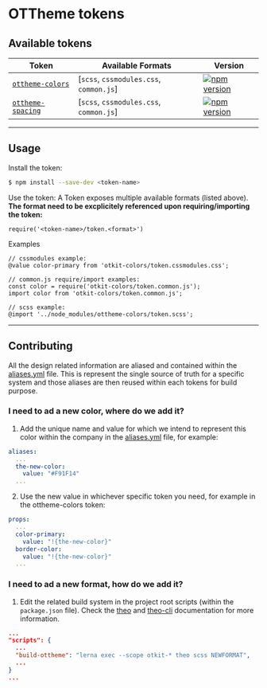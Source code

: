 # OTTheme tokens

## Available tokens

| Token | Available Formats | Version |
|--------|-------|-------|
| [`ottheme-colors`](/OTTheme/ottheme-colors) | [`scss`, `cssmodules.css`, `common.js`] | [![npm version](https://badge.fury.io/js/ottheme-colors.svg)](http://badge.fury.io/js/ottheme-colors) |
| [`ottheme-spacing`](/OTTheme/ottheme-spacing) | [`scss`, `cssmodules.css`, `common.js`] | [![npm version](https://badge.fury.io/js/ottheme-spacing.svg)](http://badge.fury.io/js/ottheme-spacing) |

***

## Usage

Install the token:

```bash
$ npm install --save-dev <token-name>
```

Use the token:
A Token exposes multiple available formats (listed above). **The format need to be excplicitely referenced upon requiring/importing the token:**

```
require('<token-name>/token.<format>')
```

Examples
```
// cssmodules example:
@value color-primary from 'otkit-colors/token.cssmodules.css';

// common.js require/import examples:
const color = require('otkit-colors/token.common.js');
import color from 'otkit-colors/token.common.js';

// scss example:
@import '../node_modules/ottheme-colors/token.scss';
```

***

## Contributing

All the design related information are aliased and contained within the [aliases.yml](/aliases/yml) file. This is represent the single source of truth for a specific system and those aliases are then reused within each tokens for build purpose. 

### I need to ad a new color, where do we add it?

1. Add the unique name and value for which we intend to represent this color within the company in the [aliases.yml](/aliases/yml) file, for example:

```yml
aliases:
  ...
  the-new-color:
    value: "#F91F14"
  ...
```
2. Use the new value in whichever specific token you need, for example in the ottheme-colors token:

```yml
props:
  ...
  color-primary:
    value: "!{the-new-color}"
  border-color:
    value: "!{the-new-color}"
  ...  
```

### I need to ad a new format, how do we add it?

1. Edit the related build system in the project root scripts (within the `package.json` file). Check the [theo](https://github.com/salesforce-ux/theo#available-formats) and [theo-cli](https://github.com/salesforce-ux/theo/blob/master/CLI.md) documentation for more information.

```json
...
"scripts": {
  ...
  "build-ottheme": "lerna exec --scope otkit-* theo scss NEWFORMAT",
  ...
}
...
```